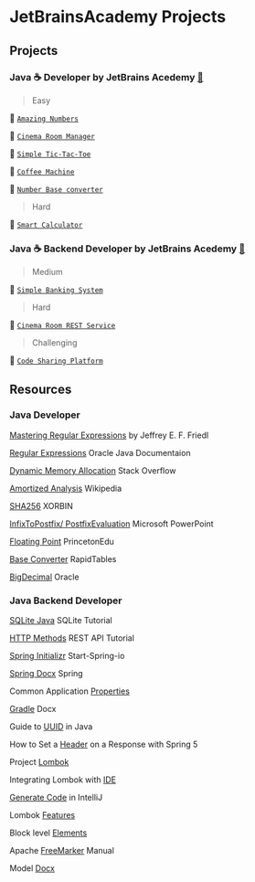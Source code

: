 # JetBrainsAcademy Projects

## Projects

### Java :coffee: Developer by JetBrains Acedemy [:rocket:](https://hyperskill.org/tracks/1)

> Easy

:link: [`Amazing Numbers`](https://github.com/Sanju525/JetBrainsAcademy/tree/main/AmazingNumbers)

:link: [`Cinema Room Manager`](https://github.com/Sanju525/JetBrainsAcademy/tree/main/Cinema%20Room%20Manager/Cinema%20Room%20Manager/task/src/cinema)

:link: [`Simple Tic-Tac-Toe`](https://github.com/Sanju525/JetBrainsAcademy/tree/main/Simple%20Tic-Tac-Toe/Simple%20Tic-Tac-Toe/task/src/tictactoe)

:link: [`Coffee Machine`](https://github.com/Sanju525/JetBrainsAcademy/tree/main/Coffee%20Machine/Coffee%20Machine/task/src/machine)

:link: [`Number Base converter`](https://github.com/Sanju525/JetBrainsAcademy/tree/main/Number%20Base%20Converter/Number%20Base%20Converter/task/src/converter)


> Hard

:link: [`Smart Calculator`](https://github.com/Sanju525/JetBrainsAcademy/tree/main/Smart%20Calculator/Smart%20Calculator/task/src/calculator)

### Java :coffee: Backend Developer by JetBrains Acedemy [:rocket:](https://hyperskill.org/tracks/12)

> Medium

:link: [`Simple Banking System`](https://github.com/Sanju525/JetBrainsAcademy/tree/main/Simple%20Banking%20System/Simple%20Banking%20System/banking)

> Hard

:link: [`Cinema Room REST Service`](https://github.com/Sanju525/JetBrainsAcademy/tree/main/Cinema%20Room%20REST%20Service/Cinema%20Room%20Rest%20Service/task/src/cinema)

> Challenging

:link: [`Code Sharing Platform`](https://github.com/Sanju525/JetBrainsAcademy/tree/main/Code%20Sharing%20Platform)




## Resources

### Java Developer

[Mastering Regular Expressions](http://www.amazon.com/exec/obidos/ASIN/0596002890/javasoftsunmicroA) by Jeffrey E. F. Friedl

[Regular Expressions](https://docs.oracle.com/javase/tutorial/essential/regex/index.html) Oracle Java Documentaion

[Dynamic Memory Allocation](https://stackoverflow.com/questions/1100311/what-is-the-ideal-growth-rate-for-a-dynamically-allocated-array) Stack Overflow

[Amortized Analysis](https://en.wikipedia.org/wiki/Amortized_analysis) Wikipedia

[SHA256](https://xorbin.com/tools/sha256-hash-calculator) XORBIN

[InfixToPostfix/ PostfixEvaluation](http://www.cs.nthu.edu.tw/~wkhon/ds/ds10/tutorial/tutorial2.pdf) Microsoft PowerPoint

[Floating Point](https://introcs.cs.princeton.edu/java/91float/) PrincetonEdu

[Base Converter](https://www.rapidtables.com/convert/number/base-converter.html) RapidTables

[BigDecimal](https://docs.oracle.com/javase/7/docs/api/java/math/BigDecimal.html) Oracle

### Java Backend Developer

[SQLite Java](https://sqlitetutorial.net/sqlite-java/) SQLite Tutorial

[HTTP Methods](https://www.restapitutorial.com/lessons/httpmethods.html) REST API Tutorial

[Spring Initializr](https://start.spring.io/) Start-Spring-io

[Spring Docx](https://docs.spring.io/spring-framework/docs/current/reference/html/overview.html) Spring

Common Application [Properties](https://docs.spring.io/spring-boot/docs/current/reference/html/application-properties.html#application-properties.templating)

[Gradle](https://docs.gradle.org/current/samples/sample_building_java_applications_multi_project.html) Docx

Guide to [UUID](https://www.baeldung.com/java-uuid) in Java

How to Set a [Header](https://www.baeldung.com/spring-response-header) on a Response with Spring 5

Project [Lombok](https://projectlombok.org/)

Integrating Lombok with [IDE](https://projectlombok.org/setup/intellij)

[Generate Code](https://www.jetbrains.com/help/idea/generating-code.html#generate-constructors) in IntelliJ

Lombok [Features](https://projectlombok.org/features/all)

Block level [Elements](https://developer.mozilla.org/en-US/docs/Web/HTML/Block-level_elements#elements)

Apache [FreeMarker](https://freemarker.apache.org/docs/index.html) Manual

Model [Docx](https://docs.spring.io/spring-framework/docs/current/javadoc-api/org/springframework/ui/Model.html)
